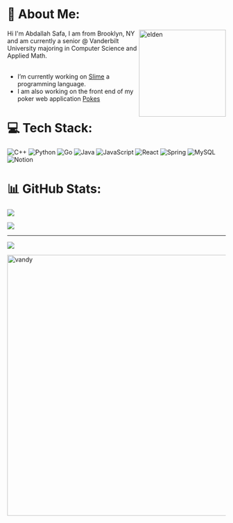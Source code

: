 # 💫 About Me:
<img align="right" alt = "elden" width = "200" src = "https://www.icegif.com/wp-content/uploads/2022/03/icegif-1072.gif">


Hi I'm Abdallah Safa, I am from Brooklyn, NY and am currently a senior @ Vanderbilt University majoring in Computer Science and Applied Math.<br> <br>
+ I’m currently working on [Slime](https://github.com/AbdallahSafa/Slime) a programming language. <br>
+ I am also working on the front end of my poker web application [Pokes](https://github.com/AbdallahSafa/PokerFrontEnd)



# 💻 Tech Stack:

![C++](https://img.shields.io/badge/c++-%2300599C.svg?style=for-the-badge&logo=c%2B%2B&logoColor=white) ![Python](https://img.shields.io/badge/python-3670A0?style=for-the-badge&logo=python&logoColor=ffdd54) ![Go](https://img.shields.io/badge/go-%2300ADD8.svg?style=for-the-badge&logo=go&logoColor=white) ![Java](https://img.shields.io/badge/java-%23ED8B00.svg?style=for-the-badge&logo=openjdk&logoColor=white) ![JavaScript](https://img.shields.io/badge/javascript-%23323330.svg?style=for-the-badge&logo=javascript&logoColor=%23F7DF1E) ![React](https://img.shields.io/badge/react-%2320232a.svg?style=for-the-badge&logo=react&logoColor=%2361DAFB) ![Spring](https://img.shields.io/badge/spring-%236DB33F.svg?style=for-the-badge&logo=spring&logoColor=white) ![MySQL](https://img.shields.io/badge/mysql-4479A1.svg?style=for-the-badge&logo=mysql&logoColor=white)![Notion](https://img.shields.io/badge/Notion-%23000000.svg?style=for-the-badge&logo=notion&logoColor=white)

# 📊 GitHub Stats:
![](https://github-readme-stats.vercel.app/api?username=AbdallahSafa&theme=date_night&hide_border=false&include_all_commits=false&count_private=false)<br/>

![](https://github-readme-stats.vercel.app/api/top-langs/?username=AbdallahSafa&theme=date_night&hide_border=false&include_all_commits=false&count_private=false&layout=compact)

---
[![](https://visitcount.itsvg.in/api?id=AbdallahSafa&icon=0&color=0)](https://visitcount.itsvg.in)

<img align="center" alt = "vandy" width = "600" src = "https://media2.giphy.com/media/Emr3ctjfCE3XwQLLOh/giphy.gif?cid=6c09b952ad2g3f91h7r86ukhd8zltk8finubaih3xbkl2ot7&ep=v1_internal_gif_by_id&rid=giphy.gif&ct=g">

<!-- Proudly created with GPRM ( https://gprm.itsvg.in ) -->

